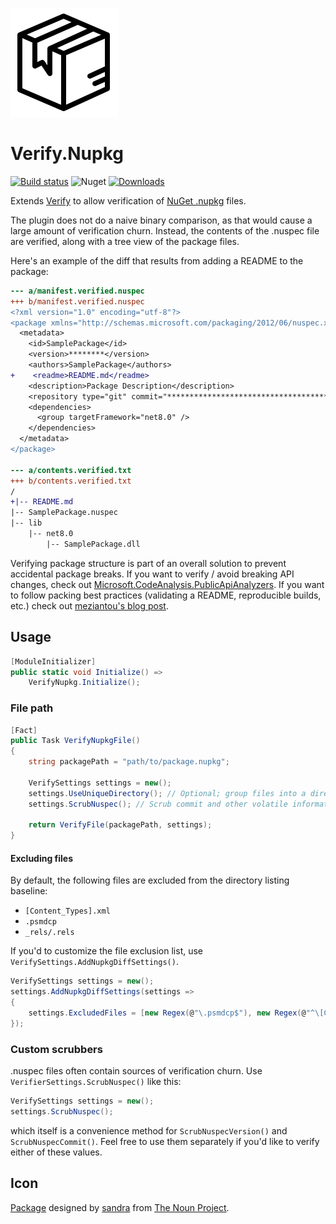 ![Icon](https://raw.githubusercontent.com/MattKotsenas/Verify.Nupkg/main/icon.png)

# Verify.Nupkg

[![Build status](https://github.com/MattKotsenas/Verify.Nupkg/actions/workflows/main.yml/badge.svg)](https://github.com/MattKotsenas/Verify.Nupkg/actions/workflows/main.yml)
![Nuget](https://img.shields.io/nuget/v/Verify.Nupkg)
[![Downloads](https://img.shields.io/nuget/dt/Verify.Nupkg)](https://nuget.org/packages/Verify.Nupkg)

Extends [Verify](https://github.com/VerifyTests/Verify) to allow verification of [NuGet .nupkg](https://learn.microsoft.com/en-us/nuget/what-is-nuget) files.

The plugin does not do a naive binary comparison, as that would cause a large amount of verification churn. Instead,
the contents of the .nuspec file are verified, along with a tree view of the package files.

Here's an example of the diff that results from adding a README to the package:

```diff
--- a/manifest.verified.nuspec
+++ b/manifest.verified.nuspec
<?xml version="1.0" encoding="utf-8"?>
<package xmlns="http://schemas.microsoft.com/packaging/2012/06/nuspec.xsd">
  <metadata>
    <id>SamplePackage</id>
    <version>********</version>
    <authors>SamplePackage</authors>
+    <readme>README.md</readme>
    <description>Package Description</description>
    <repository type="git" commit="****************************************" />
    <dependencies>
      <group targetFramework="net8.0" />
    </dependencies>
  </metadata>
</package>

--- a/contents.verified.txt
+++ b/contents.verified.txt
/
+|-- README.md
|-- SamplePackage.nuspec
|-- lib
    |-- net8.0
        |-- SamplePackage.dll
```

Verifying package structure is part of an overall solution to prevent accidental package breaks. If you want to verify /
avoid breaking API changes, check out [Microsoft.CodeAnalysis.PublicApiAnalyzers](https://github.com/dotnet/roslyn-analyzers?tab=readme-ov-file#microsoftcodeanalysispublicapianalyzers).
If you want to follow packing best practices (validating a README, reproducible builds, etc.) check out
[meziantou's blog post](https://www.meziantou.net/ensuring-best-practices-for-nuget-packages.htm).

## Usage

```csharp
[ModuleInitializer]
public static void Initialize() =>
    VerifyNupkg.Initialize();
```

### File path

```csharp
[Fact]
public Task VerifyNupkgFile()
{
    string packagePath = "path/to/package.nupkg";

    VerifySettings settings = new();
    settings.UseUniqueDirectory(); // Optional; group files into a directory
    settings.ScrubNuspec(); // Scrub commit and other volatile information from nuspec

    return VerifyFile(packagePath, settings);
}
```

#### Excluding files

By default, the following files are excluded from the directory listing baseline:
- `[Content_Types].xml`
- `.psmdcp`
- `_rels/.rels`

If you'd to customize the file exclusion list, use `VerifySettings.AddNupkgDiffSettings()`.

```csharp
VerifySettings settings = new();
settings.AddNupkgDiffSettings(settings =>
{
    settings.ExcludedFiles = [new Regex(@"\.psmdcp$"), new Regex(@"^\[Content_Types\].xml$")];
});
```

### Custom scrubbers

.nuspec files often contain sources of verification churn. Use `VerifierSettings.ScrubNuspec()` like this:

```csharp
VerifySettings settings = new();
settings.ScrubNuspec();
```

which itself is a convenience method for `ScrubNuspecVersion()` and `ScrubNuspecCommit()`. Feel free to use them
separately if you'd like to verify either of these values.

## Icon

[Package](https://thenounproject.com/icon/package-1599428/) designed by [sandra](https://thenounproject.com/meisandra0583/)
from [The Noun Project](https://thenounproject.com).
